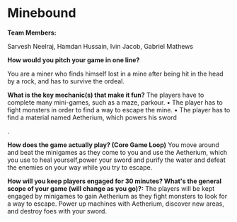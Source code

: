 # Minebound

**Team Members:**

Sarvesh Neelraj, Hamdan Hussain, Ivin Jacob, Gabriel Mathews 



**How would you pitch your game in one line?** 

You are a miner who finds himself lost in a mine after being hit in the head by a rock, and has to survive the ordeal. 



**What is the key mechanic(s) that make it fun?** 
The players have to complete many mini-games, such as a maze, parkour. • The player has to fight monsters in order to find a way to escape the mine. • The player has to find a material named Aetherium, which powers his sword

.

**How does the game actually play? (Core Game Loop)**
You move around and beat the minigames as they come to you and use the Aetherium, which you use to heal yourself,power your sword and purify the water and defeat the enemies on your way while you try to escape.



**How will you keep players engaged for 30 minutes? What's the general scope of your game (will change as you go)?:**
The players will be kept engaged by minigames to gain Aetherium as they fight monsters to look for a way to escape. Power up machines with Aetherium, discover new areas, and destroy foes with your sword.

